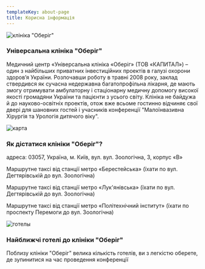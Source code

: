 ```yaml
---
templateKey: about-page
title: Корисна інформація
---
```

![клініка "Оберіг"](/img/обериг.jpg "клініка \"Оберіг\"")

### Універсальна клініка "Оберіг"

Медичний центр «Універсальна клініка «Оберіг» (ТОВ «КАПИТАЛ») – один з найбільших приватних інвестиційних проектів в галузі охорони здоров’я України. Розпочавши роботу в травні 2008 року, заклад ствердився як сучасна недержавна багатопрофільна лікарня, де мають змогу отримувати амбулаторну і стаціонарну медичну допомогу високої якості громадяни України та пацієнти з усього світу. Клініка не байдужа й до науково-освітніх проектів, отож вже всьоме гостинно відчиняє свої двері для шановних гостей і учасників конференції "Малоїнвазивна Хірургія та Урологія дитячого віку".

![карта](/img/карта22.png "карта")

### Як дістатися клініки "Оберіг"?

адреса: 03057, Україна, м. Київ, вул. вул. Зоологічна, 3, корпус «В» 

Маршрутне таксі від станції метро «Берестейська» (їхати по вул. Дегтярівській до вул. Зоологічна)

Маршрутне таксі від станції метро «Лук'янівська» (їхати по вул. Дегтярівській до вул. Зоологічна)

Маршрутне таксі від станції метро «Політехнічний інститут» (їхати по проспекту Перемоги до вул. Зоологічна)

![готелы](/img/карта-гостишки22.png "готелы")

### Найближчі готелі до клініки "Оберіг"

Поблизу клініки "Оберіг" велика кількість готелів, ви з легкістю оберете, де зупинитися на час проведення конференції
